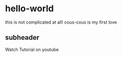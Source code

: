 # hello-world
this is not complicated at all!
cous-cous is my first love
## subheader
Watch Tutorial on youtube